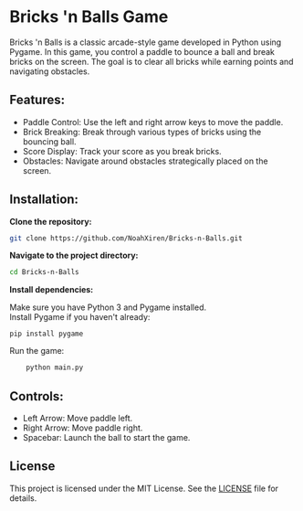 # Bricks 'n Balls Game

Bricks 'n Balls is a classic arcade-style game developed in Python using Pygame. In this game, you control a paddle to bounce a ball and break bricks on the screen. The goal is to clear all bricks while earning points and navigating obstacles.

## Features:

- Paddle Control: Use the left and right arrow keys to move the paddle.
- Brick Breaking: Break through various types of bricks using the bouncing ball.
- Score Display: Track your score as you break bricks.
- Obstacles: Navigate around obstacles strategically placed on the screen.

## Installation:

**Clone the repository:**

```bash
git clone https://github.com/NoahXiren/Bricks-n-Balls.git
```

**Navigate to the project directory:**

```bash
cd Bricks-n-Balls
```

**Install dependencies:**

Make sure you have Python 3 and Pygame installed.<br>
Install Pygame if you haven't already:

```
pip install pygame
```

Run the game:

```bash
    python main.py
```

## Controls:

- Left Arrow: Move paddle left.
- Right Arrow: Move paddle right.
- Spacebar: Launch the ball to start the game.

## License

This project is licensed under the MIT License. See the [LICENSE](LICENSE) file for details.
